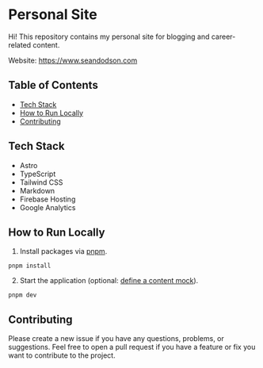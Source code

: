 # Personal Site

Hi! This repository contains my personal site for blogging and career-related content.

Website: https://www.seandodson.com

## Table of Contents

- [Tech Stack](#tech-stack)
- [How to Run Locally](#how-to-run-locally)
- [Contributing](#contributing)

## Tech Stack

- Astro
- TypeScript
- Tailwind CSS
- Markdown
- Firebase Hosting
- Google Analytics

## How to Run Locally

1. Install packages via [pnpm](https://pnpm.io/).

```
pnpm install
```

2. Start the application (optional: [define a content mock](./docs/MOCKING.md)).

```
pnpm dev
```

## Contributing

Please create a new issue if you have any questions, problems, or suggestions. Feel free to open a pull request if you have a feature or fix you want to contribute to the project.

